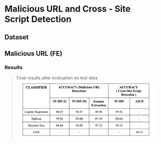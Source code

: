 # Malicious URL and Cross - Site Script Detection 


## Dataset 

## Malicious URL (FE)
### Results 
> Final results after evaluation on test data
![RESULTS](https://github.com/alphabeta2206/Mal_URL/blob/main/Tabulated%20Result.png)

